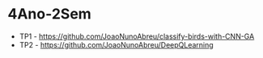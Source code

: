 # 4Ano-2Sem

* TP1 - https://github.com/JoaoNunoAbreu/classify-birds-with-CNN-GA
* TP2 - https://github.com/JoaoNunoAbreu/DeepQLearning
